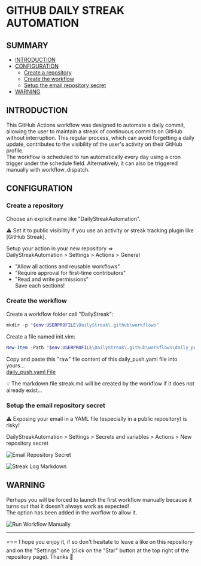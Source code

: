 # GITHUB DAILY STREAK AUTOMATION

## SUMMARY
- [INTRODUCTION](#introduction)
- [CONFIGURATION](#configuration)
  - [Create a repository](#create-a-repository)
  - [Create the workflow](#create-the-workflow)
  - [Setup the email repository secret](#setup-the-email-repository-secret)
- [WARNING](#warning)

## INTRODUCTION
This GitHub Actions workflow was designed to automate a daily commit, allowing the user to maintain a streak of continuous commits on GitHub without interruption. This regular process, which can avoid forgetting a daily update, contributes to the visibility of the user's activity on their GitHub profile.  
The workflow is scheduled to run automatically every day using a cron trigger under the schedule field. Alternatively, it can also be triggered manually with workflow_dispatch.  

## CONFIGURATION
### Create a repository
Choose an explicit name like "DailyStreakAutomation".  

⚠️ Set it to public visibility if you use an activity or streak tracking plugin like [GitHub Streak].  

Setup your action in your new repository =>  
DailyStreakAutomation > Settings > Actions > General  
- "Allow all actions and reusable workflows"
- "Require approval for first-time contributors"
- "Read and write permissions"  
Save each sections!

### Create the workflow
Create a workflow folder call "DailyStreak":
```powershell
mkdir -p "$env:USERPROFILE\DailyStreak\.github\workflows"
```
Create a file named init.vim:
```powershell
New-Item -Path "$env:USERPROFILE\DailyStreak\.github\workflows\daily_push.yaml" -ItemType File
```
Copy and paste this "raw" file content of this daily_push.yaml file into yours...  
[daily_push.yaml File](https://github.com/EmmanuelLefevre/DailyStreakAutomation/blob/main/.github/workflows/daily_push.yml)  

💡 The markdown file streak.md will be created by the workflow if it does not already exist...

### Setup the email repository secret
⚠️ Exposing your email in a YAML file (especially in a public repository) is risky!  

DailyStreakAutomation > Settings > Secrets and variables > Actions > New repository secret  

![Email Repository Secret](https://github.com/EmmanuelLefevre/Settings/blob/main/MarkdownImg/email_repository_secret.png)  

![Streak Log Markdown](https://github.com/EmmanuelLefevre/Settings/blob/main/MarkdownImg/streak_log_markdown.png)  

## WARNING
Perhaps you will be forced to launch the first workflow manually because it turns out that it doesn't always work as expected!  
The option has been added in the worflow to allow it.  

![Run Workflow Manually](https://github.com/EmmanuelLefevre/Settings/blob/main/MarkdownImg/streak_log_markdown.png)  

***

⭐⭐⭐ I hope you enjoy it, if so don't hesitate to leave a like on this repository and on the "Settings" one (click on the "Star" button at the top right of the repository page). Thanks 🤗
